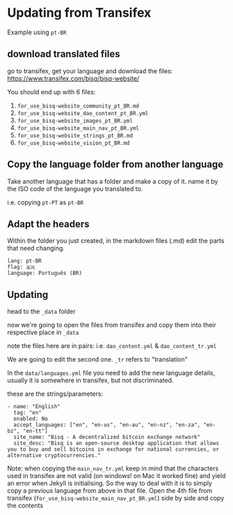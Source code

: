 Updating from Transifex
=====

Example using `pt-BR`


download translated files
----
go to transifex, get your language and download the files:
https://www.transifex.com/bisq/bisq-website/ 

You should end up with 6 files:
1. `for_use_bisq-website_community_pt_BR.md`
2. `for_use_bisq-website_dao_content_pt_BR.yml`
3. `for_use_bisq-website_images_pt_BR.yml`
4. `for_use_bisq-website_main_nav_pt_BR.yml`
5. `for_use_bisq-website_strings_pt_BR.md`
6. `for_use_bisq-website_vision_pt_BR.md`


Copy the language folder from another language
----

Take another language that has a folder and make a copy of it. name it by the ISO code of the language you translated to.

i.e. copying `pt-PT` as `pt-BR`


Adapt the headers
----

Within the folder you just created, in the markdown files (.md) 
edit the parts that need changing.

```
lang: pt-BR
flag: 🇧🇷
language: Português (BR)
```

Updating
---

head to the `_data` folder

now we're going to open the files from transifex and copy them into their respective place in `_data`

note the files here are in pairs: i.e. `dao_content.yml` & `dao_content_tr.yml`

We are going to edit the second one. `_tr` refers to "translation"

In the `data/languages.yml` file you need to add the new language details, usually it is somewhere in transifex, but not discriminated.

these are the strings/parameters:
```
- name: "English"
  tag: "en"
  enabled: No
  accept_languages: ["en", "en-us", "en-au", "en-nz", "en-za", "en-bz", "en-tt"]
  site_name: "Bisq - A decentralized bitcoin exchange network"
  site_desc: "Bisq is an open-source desktop application that allows you to buy and sell bitcoins in exchange for national currencies, or alternative cryptocurrencies."
```


Note: when copying the `main_nav_tr.yml` keep in mind that the characters used in transifex are not valid (on windows! on Mac it worked fine) and yield an error when Jekyll is initialising. So the way to deal with it is to simply copy a previous language from above in that file. Open the 4th file from transifex (`for_use_bisq-website_main_nav_pt_BR.yml`) side by side and copy the contents
